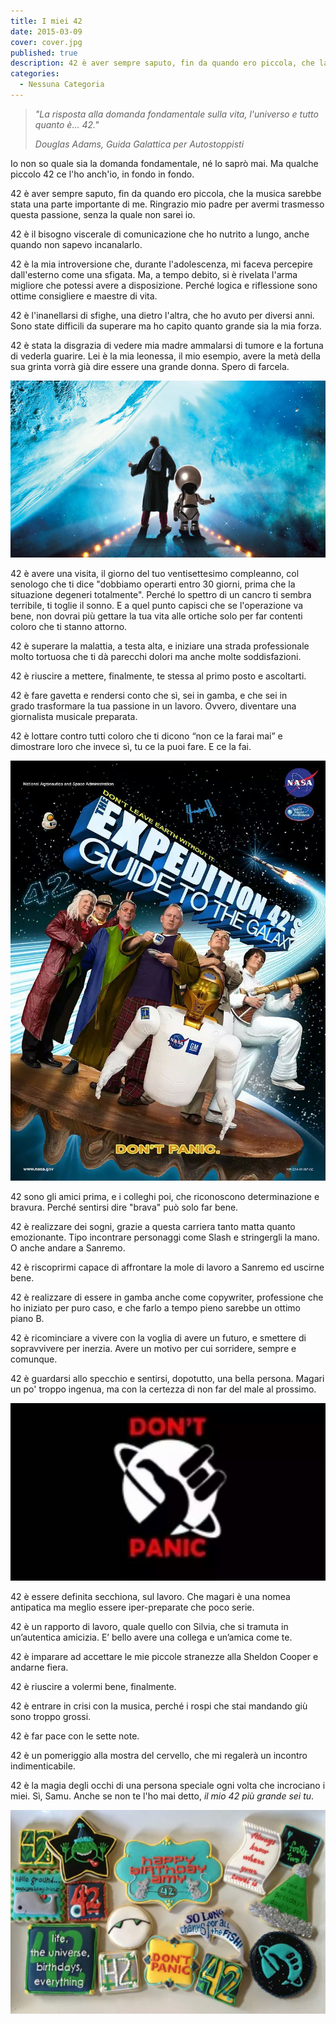 ```yaml
---
title: I miei 42
date: 2015-03-09
cover: cover.jpg
published: true
description: 42 è aver sempre saputo, fin da quando ero piccola, che la musica sarebbe stata una parte importante di me. Ringrazio mio padre per avermi trasmesso questa passione, senza la quale non sarei io.
categories:
  - Nessuna Categoria
---
```


> _"La risposta alla domanda fondamentale sulla vita, l'universo e tutto quanto è... 42."_
>
> _Douglas Adams, Guida Galattica per Autostoppisti_

Io non so quale sia la domanda fondamentale, né lo saprò mai. Ma qualche piccolo 42 ce l'ho anch'io, in fondo in fondo.

42 è aver sempre saputo, fin da quando ero piccola, che la musica sarebbe stata una parte importante di me. Ringrazio mio padre per avermi trasmesso questa passione, senza la quale non sarei io.

42 è il bisogno viscerale di comunicazione che ho nutrito a lungo, anche quando non sapevo incanalarlo.

42 è la mia introversione che, durante l'adolescenza, mi faceva percepire dall'esterno come una sfigata. Ma, a tempo debito, si è rivelata l'arma migliore che potessi avere a disposizione. Perché logica e riflessione sono ottime consigliere e maestre di vita.

42 è l'inanellarsi di sfighe, una dietro l'altra, che ho avuto per diversi anni. Sono state difficili da superare ma ho capito quanto grande sia la mia forza.

42 è stata la disgrazia di vedere mia madre ammalarsi di tumore e la fortuna di vederla guarire. Lei è la mia leonessa, il mio esempio, avere la metà della sua grinta vorrà già dire essere una grande donna. Spero di farcela.

![autostoppista galattico](./IMG-20150309-WA0001.jpg)

42 è avere una visita, il giorno del tuo ventisettesimo compleanno, col senologo che ti dice "dobbiamo operarti entro 30 giorni, prima che la situazione degeneri totalmente". Perché lo spettro di un cancro ti sembra terribile, ti toglie il sonno. E a quel punto capisci che se l'operazione va bene, non dovrai più gettare la tua vita alle ortiche solo per far contenti coloro che ti stanno attorno.

42 è superare la malattia, a testa alta, e iniziare una strada professionale molto tortuosa che ti dà parecchi dolori ma anche molte soddisfazioni.

42 è riuscire a mettere, finalmente, te stessa al primo posto e ascoltarti.

42 è fare gavetta e rendersi conto che sì, sei in gamba, e che sei in grado trasformare la tua passione in un lavoro. Ovvero, diventare una giornalista musicale preparata.

42 è lottare contro tutti coloro che ti dicono “non ce la farai mai” e dimostrare loro che invece sì, tu ce la puoi fare. E ce la fai.

![don't panic](./IMG-20150309-WA0005.jpg)

42 sono gli amici prima, e i colleghi poi, che riconoscono determinazione e bravura. Perché sentirsi dire "brava" può solo far bene.

42 è realizzare dei sogni, grazie a questa carriera tanto matta quanto emozionante. Tipo incontrare personaggi come Slash e stringergli la mano. O anche andare a Sanremo.

42 è riscoprirmi capace di affrontare la mole di lavoro a Sanremo ed uscirne bene.

42 è realizzare di essere in gamba anche come copywriter, professione che ho iniziato per puro caso, e che farlo a tempo pieno sarebbe un ottimo piano B.

42 è ricominciare a vivere con la voglia di avere un futuro, e smettere di sopravvivere per inerzia. Avere un motivo per cui sorridere, sempre e comunque.

42 è guardarsi allo specchio e sentirsi, dopotutto, una bella persona. Magari un po' troppo ingenua, ma con la certezza di non far del male al prossimo.

![logo](./IMG-20150309-WA0002.jpg)

42 è essere definita secchiona, sul lavoro. Che magari è una nomea antipatica ma meglio essere iper-preparate che poco serie.

42 è un rapporto di lavoro, quale quello con Silvia, che si tramuta in un’autentica amicizia. E’ bello avere una collega e un’amica come te.

42 è imparare ad accettare le mie piccole stranezze alla Sheldon Cooper e andarne fiera.

42 è riuscire a volermi bene, finalmente.

42 è entrare in crisi con la musica, perché i rospi che stai mandando giù sono troppo grossi.

42 è far pace con le sette note.

42 è un pomeriggio alla mostra del cervello, che mi regalerà un incontro indimenticabile.

42 è la magia degli occhi di una persona speciale ogni volta che incrociano i miei. Sì, Samu. Anche se non te l'ho mai detto, _il mio 42 più grande sei tu_.

![spille](./IMG-20150309-WA0003.jpg)
